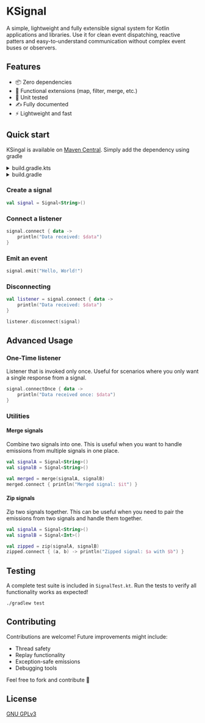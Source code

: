 # KSignal
A simple, lightweight and fully extensible signal system for Kotlin applications and libraries.
Use it for clean event dispatching, reactive patters and easy-to-understand communication without complex event buses or observers.

## Features
- 📦 Zero dependencies
- 🧩 Functional extensions (map, filter, merge, etc.)
- 🧪 Unit tested
- ✍️ Fully documented
- ⚡ Lightweight and fast

## Quick start

KSingal is available on [Maven Central](https://central.sonatype.com/artifact/io.github.0x1bd/KSignal/1.0.1/overview).
Simply add the dependency using gradle

<details>
<summary>build.gradle.kts</summary>

```kotlin
implementation("io.github.0x1bd:KSignal:(latest version)")
```
</details>

<details>
<summary>build.gradle</summary>

```
implementation 'io.github.0x1bd:KSignal:(latest version)'
```
</details>


### Create a signal
```kotlin
val signal = Signal<String>()
```

### Connect a listener
```kotlin
signal.connect { data ->
    println("Data received: $data")
}
```

### Emit an event
```kotlin
signal.emit("Hello, World!")
```

### Disconnecting
```kotlin
val listener = signal.connect { data ->
    println("Data received: $data")
}

listener.disconnect(signal)
```

## Advanced Usage
### One-Time listener
Listener that is invoked only once.
Useful for scenarios where you only want a single response from a signal.
```kotlin
signal.connectOnce { data ->
    println("Data received once: $data")
}
```

### Utilities
#### Merge signals
Combine two signals into one.
This is useful when you want to handle emissions from multiple signals in one place.
```kotlin
val signalA = Signal<String>()
val signalB = Signal<String>()

val merged = merge(signalA, signalB)
merged.connect { println("Merged signal: $it") }
```

#### Zip signals
Zip two signals together.
This can be useful when you need to pair the emissions from two signals and handle them together.
```kotlin
val signalA = Signal<String>()
val signalB = Signal<Int>()

val zipped = zip(signalA, signalB)
zipped.connect { (a, b) -> println("Zipped signal: $a with $b") }
```

## Testing
A complete test suite is included in `SignalTest.kt`.
Run the tests to verify all functionality works as expected!
```shell
./gradlew test
```

## Contributing
Contributions are welcome!
Future improvements might include:

- Thread safety
- Replay functionality
- Exception-safe emissions
- Debugging tools

Feel free to fork and contribute 🎉

## License
[GNU GPLv3](LICENSE)
